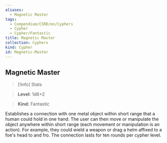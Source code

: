 ```yaml
---
aliases:
  - Magnetic Master
tags:
  - Compendium/CSRD/en/Cyphers
  - Cypher
  - Cypher/Fantastic
title: Magnetic Master
collection: Cyphers
kind: Cypher
id: Magnetic-Master
---
```

## Magnetic Master    
>[!info] Stats    
> **Level:** 1d6+2    
> **Kind:** Fantastic  
    
Establishes a connection with one metal object within short range that a human could hold in one hand. The user can then move or manipulate the object anywhere within short range (each movement or manipulation is an action). For example, they could wield a weapon or drag a helm affixed to a foe's head to and fro. The connection lasts for ten rounds per cypher level.
